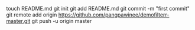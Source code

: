 touch README.md
git init
git add README.md
git commit -m "first commit"
git remote add origin https://github.com/pangpawinee/demofilterr-master.git
git push -u origin master
